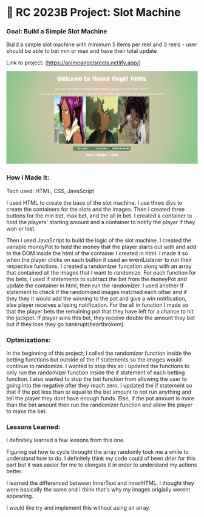 # 🎰 RC 2023B Project: Slot Machine

### Goal: Build a Simple Slot Machine

Build a simple slot machine with minimum 5 items per reel and 3 reels - user should be able to bet min or max and have their total update

Link to project: (https://animeangelsreels.netlify.app/)

![Slot Machine Screen Shot](images/slotmachinescreenshot.PNG)

### How I Made It:

Tech used: HTML, CSS, JavaScript

I used HTML to create the base of the slot machine. I use three divs to create the containers for the slots and the images. Then I created three buttons for the min bet, max bet, and the all in bet. I created a container to hold the players' starting amount and a container to notify the player if they won or lost. 

Then I used JavaScript to build the logic of the slot machine. I created the variable moneyPot to hold the money that the player starts out with and add to the DOM inside the html of the container I created in html. I made it so when the player clicks on each button it used an eventListener to run their respective functions. I created a randomizer funcation along with an array that contained all the images that I want to randomize. For each function for the bets, I used if statements to subtract the bet from the moneyPot and update the container in html, then run the randomizer. I used another If statement to check if the randomized images matched each other and if they they it would add the winning to the pot and give a win notification, else player receives a losing notification. For the all in function I made so that the player bets the remaining pot that they have left for a chance to hit the jackpot. If player wins this bet, they receive double the amount they bet but if they lose they go bankrupt(heartbrokem)

### Optimizations:

In the beginning of this project, I called the randomizer function inside the betting functions but outside of the if statements so the images would continue to randomize. I wanted to stop this so I updated the functions to only run the randomizer function inside the if statement of each betting function. I also wanted to stop the bet function from allowing the user to going into the negative after they reach zero. I updated the if statement so that if the pot less than or equal to the bet amount to not run anything and tell the player they dont have enough funds. Else, if the pot amount is more than the bet amount then run the randomizer function and allow the player to make the bet. 

### Lessons Learned: 

I definitely learned a few lessons from this one. 

Figuring out how to cycle throught the array randomly took me a while to understand how to do. I definitely think my code could of been drier for this part but it was easier for me to elongate it in order to understand my actions better. 

I learned the differenced between InnerText and InnerHTML. I thought they were basically the same and I think that's why my images origially werent appearing.

I would like try and implement this without using an array.